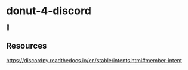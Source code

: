 # donut-4-discord
🍩

## Resources

https://discordpy.readthedocs.io/en/stable/intents.html#member-intent
